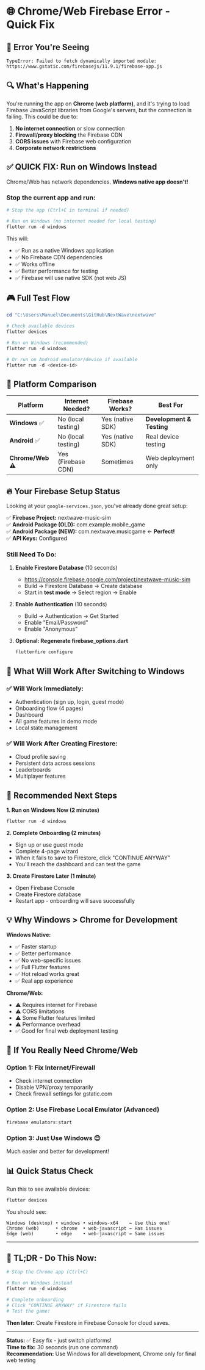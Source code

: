 # 🌐 Chrome/Web Firebase Error - Quick Fix

## 🔴 Error You're Seeing

```
TypeError: Failed to fetch dynamically imported module: 
https://www.gstatic.com/firebasejs/11.9.1/firebase-app.js
```

## 🔍 What's Happening

You're running the app on **Chrome (web platform)**, and it's trying to load Firebase JavaScript libraries from Google's servers, but the connection is failing. This could be due to:

1. **No internet connection** or slow connection
2. **Firewall/proxy blocking** the Firebase CDN
3. **CORS issues** with Firebase web configuration
4. **Corporate network restrictions**

## ✅ QUICK FIX: Run on Windows Instead

Chrome/Web has network dependencies. **Windows native app doesn't!**

### Stop the current app and run:

```powershell
# Stop the app (Ctrl+C in terminal if needed)

# Run on Windows (no internet needed for local testing)
flutter run -d windows
```

This will:
- ✅ Run as a native Windows application
- ✅ No Firebase CDN dependencies
- ✅ Works offline
- ✅ Better performance for testing
- ✅ Firebase will use native SDK (not web JS)

## 🎮 Full Test Flow

```powershell
cd "C:\Users\Manuel\Documents\GitHub\NextWave\nextwave"

# Check available devices
flutter devices

# Run on Windows (recommended)
flutter run -d windows

# Or run on Android emulator/device if available
flutter run -d <device-id>
```

## 📱 Platform Comparison

| Platform | Internet Needed? | Firebase Works? | Best For |
|----------|-----------------|-----------------|----------|
| **Windows** ✅ | No (local testing) | Yes (native SDK) | **Development & Testing** |
| **Android** ✅ | No (local testing) | Yes (native SDK) | Real device testing |
| **Chrome/Web** ⚠️ | Yes (Firebase CDN) | Sometimes | Web deployment only |

## 🔥 Your Firebase Setup Status

Looking at your `google-services.json`, you've already done great setup:

✅ **Firebase Project:** nextwave-music-sim  
✅ **Android Package (OLD):** com.example.mobile_game  
✅ **Android Package (NEW):** com.nextwave.musicgame ← **Perfect!**  
✅ **API Keys:** Configured  

### Still Need To Do:

1. **Enable Firestore Database** (10 seconds)
   - https://console.firebase.google.com/project/nextwave-music-sim
   - Build → Firestore Database → Create database
   - Start in **test mode** → Select region → Enable

2. **Enable Authentication** (10 seconds)
   - Build → Authentication → Get Started
   - Enable "Email/Password"
   - Enable "Anonymous"

3. **Optional: Regenerate firebase_options.dart**
   ```powershell
   flutterfire configure
   ```

## 🚀 What Will Work After Switching to Windows

### ✅ Will Work Immediately:
- Authentication (sign up, login, guest mode)
- Onboarding flow (4 pages)
- Dashboard
- All game features in demo mode
- Local state management

### ✅ Will Work After Creating Firestore:
- Cloud profile saving
- Persistent data across sessions
- Leaderboards
- Multiplayer features

## 🎯 Recommended Next Steps

**1. Run on Windows Now (2 minutes)**
```powershell
flutter run -d windows
```

**2. Complete Onboarding (2 minutes)**
- Sign up or use guest mode
- Complete 4-page wizard
- When it fails to save to Firestore, click "CONTINUE ANYWAY"
- You'll reach the dashboard and can test the game

**3. Create Firestore Later (1 minute)**
- Open Firebase Console
- Create Firestore database
- Restart app - onboarding will save successfully

## 💡 Why Windows > Chrome for Development

**Windows Native:**
- ✅ Faster startup
- ✅ Better performance
- ✅ No web-specific issues
- ✅ Full Flutter features
- ✅ Hot reload works great
- ✅ Real app experience

**Chrome/Web:**
- ⚠️ Requires internet for Firebase
- ⚠️ CORS limitations
- ⚠️ Some Flutter features limited
- ⚠️ Performance overhead
- ✅ Good for final web deployment testing

## 🔧 If You Really Need Chrome/Web

### Option 1: Fix Internet/Firewall
- Check internet connection
- Disable VPN/proxy temporarily
- Check firewall settings for gstatic.com

### Option 2: Use Firebase Local Emulator (Advanced)
```powershell
firebase emulators:start
```

### Option 3: Just Use Windows 😊
Much easier and better for development!

## 📊 Quick Status Check

Run this to see available devices:
```powershell
flutter devices
```

You should see:
```
Windows (desktop) • windows • windows-x64    ← Use this one!
Chrome (web)      • chrome  • web-javascript ← Has issues
Edge (web)        • edge    • web-javascript ← Same issues
```

---

## 🎉 TL;DR - Do This Now:

```powershell
# Stop the Chrome app (Ctrl+C)

# Run on Windows instead
flutter run -d windows

# Complete onboarding
# Click "CONTINUE ANYWAY" if Firestore fails
# Test the game!
```

**Then later:** Create Firestore in Firebase Console for cloud saves.

---

**Status:** ✅ Easy fix - just switch platforms!  
**Time to fix:** 30 seconds (run one command)  
**Recommendation:** Use Windows for all development, Chrome only for final web testing

